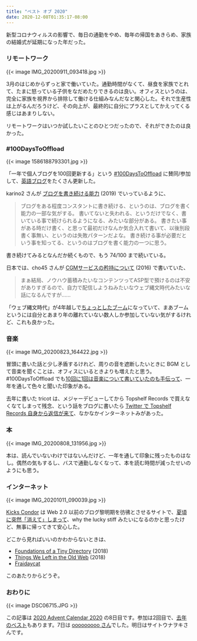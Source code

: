 ```yaml
---
title: "ベスト オブ 2020"
date: 2020-12-08T01:35:17-08:00
---
```


新型コロナウィルスの影響で、毎日の通勤をやめ、毎年の帰国をあきらめ、家族の結婚式が延期になった年だった。

### リモートワーク

{{< image IMG_20200911_093418.jpg >}}

3月のはじめからずっと家で働いていた。通勤時間がなくて、昼食を家族でとれて、たまに怒っている子供をなだめたりできるのは良い。オフィスというのは、完全に家族を視界から排除して働ける仕組みなんだなと関心した。それで生産性は上がるんだろうけど、その向上が、最終的に自分にプラスとしてかえってくる感じはあまりしない。

リモートワークはいつか試したいことのひとつだったので、それができたのは良かった。

### #100DaysToOffload

{{< image 1586188793301.jpg >}}

「一年で個人ブログを100回更新する」という [#100DaysToOffload](https://100daystooffload.com/) に賛同/参加して、[英語ブログ](https://blog.8-p.info/en/)をたくさん更新した。

karino2 さんが [ブログを書き続ける能力](https://karino2.github.io/2019/08/29/0219.html) (2019) でいっているように、

> ブログをある程度コンスタントに書き続ける、というのは、ブログを書く能力の一部な気がする。 書いてないと失われる、というだけでなく、書いている事で続けられるようになる、みたいな部分がある。 書きたい事がある時だけ書く、と思って最初だけなんか気合入れて書いて、以後別段書く事無い、というのは失敗パターンだよな。 書き続ける事が必要だという事を知ってる、というのはブログを書く能力の一つに思う。

書き続けてみるとなんだか続くもので、もう 74/100 まで続いている。

日本では、cho45 さんが [CGMサービスの矜持について](https://lowreal.net/2016/10/05/2) (2016) で書いていた、

> まぁ結局、ノウハウ蓄積みたいなコンテンツってASP型で預けるのは不安がありすぎるので、自力で配信しようねみたいなウェブ縄文時代みたいな話になるんですが…… 

「ウェブ縄文時代」が4年越しで[ちょっとしたブーム](https://portalshit.net/2020/09/04/the-internet-jomon-period)になっていて、まあブームというには自分とあまり年の離れていない数人しか参加していない気がするけれど、これも良かった。

### 音楽

{{< image IMG_20200823_164422.jpg >}}

冒頭に書いた話と少し矛盾するけれど、周りの音を遮断したいときに BGM として音楽を聞くことは、オフィスにいるときよりも増えたと思う。#100DaysToOffload でも[10回に1回は音楽について書いていたのも手伝って](https://blog.8-p.info/en/tags/music/)、一年を通して色々と聞いた印象がある。

去年に書いた tricot は、メジャーデビューしてから Topshelf Records で買えなくなてしまって残念、という話をブログに書いたら [Twitter で Topshelf Records 自身から返信が来て](https://twitter.com/topshelfrecords/status/1316327452638019587)、なかなかインターネットみがあった。

### 本

{{< image IMG_20200808_131956.jpg >}}

本は、読んでいないわけではないんだけど、一年を通して印象に残ったものはなし。偶然の気もするし、バスで通勤しなくなって、本を読む時間が減ったせいのようにも思う。

### インターネット

{{< image IMG_20201011_090039.jpg >}}

[Kicks Condor](https://www.kickscondor.com/) は Web 2.0 以前のブログ黎明期を彷彿とさせるサイトで、[夏頃に突然「消えて」しまって](https://web.archive.org/web/20200801072623/https://www.kickscondor.com/)、why the lucky stiff みたいになるのかと思ったけど、無事に帰ってきて安心した。

どこから見ればいいのかわからないときは、

* [Foundations of a Tiny Directory](https://www.kickscondor.com/foundations-of-a-tiny-directory) (2018)
* [Things We Left in the Old Web](https://www.kickscondor.com/things-we-left-in-the-old-web/) (2018)
* [Fraidaycat](https://fraidyc.at/)

このあたりからどうぞ。

### おわりに

{{< image DSC06715.JPG >}}

この記事は [2020 Advent Calendar 2020](https://adventar.org/calendars/5361) の8日目です。参加は2回目で、[去年のベスト](https://blog.8-p.info/ja/2019/12/04/best-of-2019/)もあります。7日は [ooooooooo さん](https://scrapbox.io/eidantoei/%E3%83%99%E3%82%B9%E3%83%88%E3%83%BB%E3%82%AA%E3%83%96%E3%83%BB2020)でした。明日はサイトウナヲキさんです。
